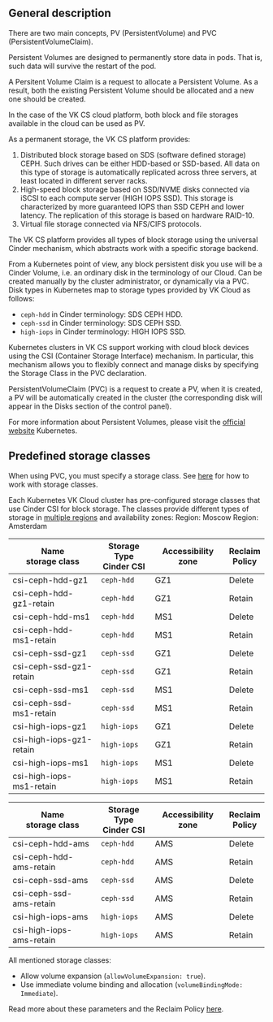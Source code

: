 ## General description

There are two main concepts, PV (PersistentVolume) and PVC (PersistentVolumeClaim).

Persistent Volumes are designed to permanently store data in pods. That is, such data will survive the restart of the pod.

A Persitent Volume Claim is a request to allocate a Persistent Volume. As a result, both the existing Persistent Volume should be allocated and a new one should be created.

In the case of the VK CS cloud platform, both block and file storages available in the cloud can be used as PV.

As a permanent storage, the VK CS platform provides:

1. Distributed block storage based on SDS (software defined storage) CEPH. Such drives can be either HDD-based or SSD-based. All data on this type of storage is automatically replicated across three servers, at least located in different server racks.
2. High-speed block storage based on SSD/NVME disks connected via iSCSI to each compute server (HIGH IOPS SSD). This storage is characterized by more guaranteed IOPS than SSD CEPH and lower latency. The replication of this storage is based on hardware RAID-10.
3. Virtual file storage connected via NFS/CIFS protocols.

The VK CS platform provides all types of block storage using the universal Cinder mechanism, which abstracts work with a specific storage backend.

From a Kubernetes point of view, any block persistent disk you use will be a Cinder Volume, i.e. an ordinary disk in the terminology of our Cloud. Can be created manually by the cluster administrator, or dynamically via a PVC. Disk types in Kubernetes map to storage types provided by VK Cloud as follows:

- `ceph-hdd` in Cinder terminology: SDS CEPH HDD.
- `ceph-ssd` in Cinder terminology: SDS CEPH SSD.
- `high-iops` in Cinder terminology: HIGH IOPS SSD.

Kubernetes clusters in VK CS support working with cloud block devices using the CSI (Container Storage Interface) mechanism. In particular, this mechanism allows you to flexibly connect and manage disks by specifying the Storage Class in the PVC declaration.

PersistentVolumeClaim (PVC) is a request to create a PV, when it is created, a PV will be automatically created in the cluster (the corresponding disk will appear in the Disks section of the control panel).

For more information about Persistent Volumes, please visit the [official website](https://kubernetes.io/docs/concepts/storage/persistent-volumes/) Kubernetes.

## Predefined storage classes

When using PVC, you must specify a storage class.
See [here](../k8s-pvc/manage-storage-classes) for how to work with storage classes.

Each Kubernetes VK Cloud cluster has pre-configured storage classes that use Cinder CSI for block storage.
The classes provide different types of storage in [multiple regions](../../../additionals/account/concepts/regions) and availability zones:<tabs>
<tablist>
<tab>Region: Moscow</tab>
<tab>Region: Amsterdam</tab>
</tablist>
<tabpanel>

| Name<br>storage class | Storage Type<br>Cinder CSI | Accessibility zone | Reclaim<br>Policy |
| ------------------------------- | --------------------- | -------------------- | ----------------- |
| csi-ceph-hdd-gz1 | `ceph-hdd` | GZ1 | Delete |
| csi-ceph-hdd-gz1-retain | `ceph-hdd` | GZ1 | Retain |
| csi-ceph-hdd-ms1 | `ceph-hdd` | MS1 | Delete |
| csi-ceph-hdd-ms1-retain | `ceph-hdd` | MS1 | Retain |
| csi-ceph-ssd-gz1 | `ceph-ssd` | GZ1 | Delete |
| csi-ceph-ssd-gz1-retain | `ceph-ssd` | GZ1 | Retain |
| csi-ceph-ssd-ms1 | `ceph-ssd` | MS1 | Delete |
| csi-ceph-ssd-ms1-retain | `ceph-ssd` | MS1 | Retain |
| csi-high-iops-gz1 | `high-iops` | GZ1 | Delete |
| csi-high-iops-gz1-retain | `high-iops` | GZ1 | Retain |
| csi-high-iops-ms1 | `high-iops` | MS1 | Delete |
| csi-high-iops-ms1-retain | `high-iops` | MS1 | Retain |

</tabpanel>
<tabpanel>

| Name<br>storage class | Storage Type<br>Cinder CSI | Accessibility zone | Reclaim<br>Policy |
| ------------------------------- | --------------------- | -------------------- | ----------------- |
| csi-ceph-hdd-ams | `ceph-hdd` | AMS | Delete |
| csi-ceph-hdd-ams-retain | `ceph-hdd` | AMS | Retain |
| csi-ceph-ssd-ams | `ceph-ssd` | AMS | Delete |
| csi-ceph-ssd-ams-retain | `ceph-ssd` | AMS | Retain |
| csi-high-iops-ams | `high-iops` | AMS | Delete |
| csi-high-iops-ams-retain | `high-iops` | AMS | Retain |

</tabpanel>
</tabs>

All mentioned storage classes:

- Allow volume expansion (`allowVolumeExpansion: true`).
- Use immediate volume binding and allocation (`volumeBindingMode: Immediate`).

Read more about these parameters and the Reclaim Policy [here](../k8s-pvc/manage-storage-classes#parametry-klassov-hraneniya).
